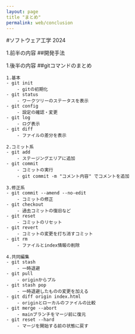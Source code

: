 ```yaml
---
layout: page
title "まとめ"
permalink: web/conclusion
---
```


#ソフトウェア工学 2024

1.前半の内容
    ##開発手法

1.後半の内容
    ##gitコマンドのまとめ

    1.基本
    - git init
        - gitの初期化
    - git status
        - ワークツリーのステータスを表示
    - git config
        - 設定の確認・変更
    - git log
        - ログ表示
    - git diff
        - ファイルの差分を表示

    2.コミット系
    - git add
        - ステージングエリアに追加
    - git commit
        - コミットの実行
        - git commit -m "コメント内容" でコメントを追加

    3.修正系
    - git commit --amend --no-edit
        - コミットの修正
    - git checkout
        - 過去コミットの復旧など
    - git reset
        - コミットのリセット
    - git revert
        - コミットの変更を打ち消すコミット
    - git rm
        - ファイルとindex情報の削除

    4.共同編集
    - git stash
        - 一時退避
    - git pull
        - originからプル
    - git stash pop
        - 一時退避したものの変更を加える
    - git diff origin index.html
        - originとローカルのファイルの比較
    - git merge --abort
        - mainブランチをマージ前に復元
    - git reset --hard
        - マージを開始する前の状態に戻す